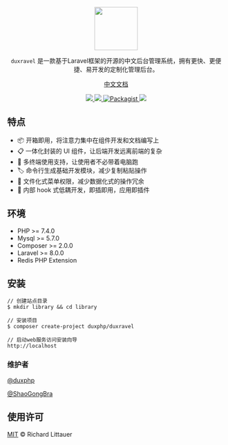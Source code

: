 <p align="center">
<a href="https://www.duxravel.com/">
    <img src="https://github.com/duxphp/duxravel/blob/main/resources/image/watermark.png?raw=true" width="100" height="100">
</a>

<p align="center"><code>duxravel</code> 是一款基于Laravel框架的开源的中文后台管理系统，拥有更快、更便捷、易开发的定制化管理后台。</p>

<p align="center">
<a href="https://www.duxravel.com">中文文档</a>
</p>

<p align="center">
    <a href="https://packagist.org/packages/duxphp/duxravel">
        <img src="https://img.shields.io/github/v/release/duxphp/Duxravel">
    </a>
    <a href="https://packagist.org/packages/duxphp/duxravel">
        <img src="https://img.shields.io/packagist/dt/duxphp/duxravel.svg?style=flat-square">
    </a>
    <a href="https://packagist.org/packages/duxphp/duxravel">
        <img src="https://img.shields.io/packagist/l/duxphp/duxravel.svg?maxAge=2592000&&style=flat-square" alt="Packagist">
    </a>
    <a href="https://github.com/laravel/laravel">
        <img src="https://img.shields.io/badge/dependence-laravel 8-red?style=flat-square">
    </a>
</p>


## 特点
- 📦 开箱即用，将注意力集中在组件开发和文档编写上
- 📋 一体化封装的 UI 组件，让后端开发远离前端的复杂
- 📱 多终端使用支持，让使用者不必带着电脑跑
- 🏷 命令行生成基础开发模块，减少复制粘贴操作
- 🎨 文件化式菜单权限，减少数据化式的操作冗余
- 📡 内部 hook 式低耦开发，即插即用，应用即插件


## 环境

- PHP >= 7.4.0
- Mysql >= 5.7.0
- Composer >= 2.0.0
- Laravel >= 8.0.0
- Redis PHP Extension

## 安装

```shell
// 创建站点目录
$ mkdir library && cd library

// 安装项目
$ composer create-project duxphp/duxravel

// 启动web服务访问安装向导
http://localhost
```

### 维护者

[@duxphp](https://github.com/duxphp)

[@ShaoGongBra](https://github.com/ShaoGongBra)



## 使用许可

[MIT](LICENSE) © Richard Littauer
